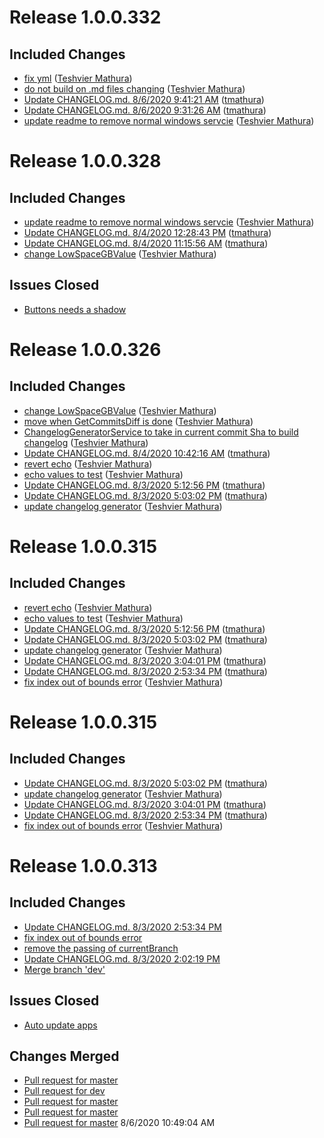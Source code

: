 # Release 1.0.0.332

## Included Changes
 - [fix yml](https://github.com/tmathura/Spacearr/commit/292e4a4521929b93c74411519122e8ad35322592) ([Teshvier Mathura](https://github.com/tmathura))
 - [do not build on .md files changing](https://github.com/tmathura/Spacearr/commit/e44ed21097642224435cabf9f3524811cbb483c6) ([Teshvier Mathura](https://github.com/tmathura))
 - [Update CHANGELOG.md. 8/6/2020 9:41:21 AM](https://github.com/tmathura/Spacearr/commit/58989ea1f89621e56378cd3b77e2e5e9161ec7a5) ([tmathura](https://github.com/tmathura))
 - [Update CHANGELOG.md. 8/6/2020 9:31:26 AM](https://github.com/tmathura/Spacearr/commit/fac9bf1002469de67b06831b3e0ed5c66ee5ee38) ([tmathura](https://github.com/tmathura))
 - [update readme to remove normal windows servcie](https://github.com/tmathura/Spacearr/commit/b4300762235358c0502fc7306c8304348cc3c21a) ([Teshvier Mathura](https://github.com/tmathura))


# Release 1.0.0.328

## Included Changes
 - [update readme to remove normal windows servcie](https://github.com/tmathura/Spacearr/commit/b4300762235358c0502fc7306c8304348cc3c21a) ([Teshvier Mathura](https://github.com/tmathura))
 - [Update CHANGELOG.md. 8/4/2020 12:28:43 PM](https://github.com/tmathura/Spacearr/commit/26f8f3ec404b667a68cb0e1076402344c2e59324) ([tmathura](https://github.com/tmathura))
 - [Update CHANGELOG.md. 8/4/2020 11:15:56 AM](https://github.com/tmathura/Spacearr/commit/735359d0c036053f269a79564ce2a4dd98a25902) ([tmathura](https://github.com/tmathura))
 - [change LowSpaceGBValue](https://github.com/tmathura/Spacearr/commit/9eb133e3b98ade9e1c7412287ccabde3d42402cb) ([Teshvier Mathura](https://github.com/tmathura))

## Issues Closed
 - [Buttons needs a shadow](https://github.com/tmathura/Spacearr/issues/32)

# Release 1.0.0.326

## Included Changes
 - [change LowSpaceGBValue](https://github.com/tmathura/Spacearr/commit/9eb133e3b98ade9e1c7412287ccabde3d42402cb) ([Teshvier Mathura](https://github.com/tmathura))
 - [move when GetCommitsDiff is done](https://github.com/tmathura/Spacearr/commit/9454d5c084a689aa134f1b819996db95c5b04535) ([Teshvier Mathura](https://github.com/tmathura))
 - [ChangelogGeneratorService to take in current commit Sha to build changelog](https://github.com/tmathura/Spacearr/commit/704f3eb10669e79c78f2578f9948cfbaa58a51c3) ([Teshvier Mathura](https://github.com/tmathura))
 - [Update CHANGELOG.md. 8/4/2020 10:42:16 AM](https://github.com/tmathura/Spacearr/commit/b01355bcd5daa707e3567ab2fc630240aaf8ddab) ([tmathura](https://github.com/tmathura))
 - [revert echo](https://github.com/tmathura/Spacearr/commit/0a86d747a21a7c5122575797b6f633739d28549d) ([Teshvier Mathura](https://github.com/tmathura))
 - [echo values to test](https://github.com/tmathura/Spacearr/commit/ff7aa194a134e1afbf7ab68d88cacf264301118b) ([Teshvier Mathura](https://github.com/tmathura))
 - [Update CHANGELOG.md. 8/3/2020 5:12:56 PM](https://github.com/tmathura/Spacearr/commit/767cf8be237217b2272ec91ef0aed7b8136a9a90) ([tmathura](https://github.com/tmathura))
 - [Update CHANGELOG.md. 8/3/2020 5:03:02 PM](https://github.com/tmathura/Spacearr/commit/bbfdad1e15b880a6cf71eece33c4daeb7ad8fef6) ([tmathura](https://github.com/tmathura))
 - [update changelog generator](https://github.com/tmathura/Spacearr/commit/9c64efd60e13dd36b6e2b82a118090621f6209a8) ([Teshvier Mathura](https://github.com/tmathura))

# Release 1.0.0.315

## Included Changes
 - [revert echo](https://github.com/tmathura/Spacearr/commit/0a86d747a21a7c5122575797b6f633739d28549d) ([Teshvier Mathura](https://github.com/tmathura))
 - [echo values to test](https://github.com/tmathura/Spacearr/commit/ff7aa194a134e1afbf7ab68d88cacf264301118b) ([Teshvier Mathura](https://github.com/tmathura))
 - [Update CHANGELOG.md. 8/3/2020 5:12:56 PM](https://github.com/tmathura/Spacearr/commit/767cf8be237217b2272ec91ef0aed7b8136a9a90) ([tmathura](https://github.com/tmathura))
 - [Update CHANGELOG.md. 8/3/2020 5:03:02 PM](https://github.com/tmathura/Spacearr/commit/bbfdad1e15b880a6cf71eece33c4daeb7ad8fef6) ([tmathura](https://github.com/tmathura))
 - [update changelog generator](https://github.com/tmathura/Spacearr/commit/9c64efd60e13dd36b6e2b82a118090621f6209a8) ([Teshvier Mathura](https://github.com/tmathura))
 - [Update CHANGELOG.md. 8/3/2020 3:04:01 PM](https://github.com/tmathura/Spacearr/commit/68d574b51df3a63f937ef4a67d0ba23cbb2a6890) ([tmathura](https://github.com/tmathura))
 - [Update CHANGELOG.md. 8/3/2020 2:53:34 PM](https://github.com/tmathura/Spacearr/commit/d0c924ee601393e33db10895bbe42fed7c43b51d) ([tmathura](https://github.com/tmathura))
 - [fix index out of bounds error](https://github.com/tmathura/Spacearr/commit/27b9b3c00ed4ee015797a1a1457e83167386e01c) ([Teshvier Mathura](https://github.com/tmathura))

# Release 1.0.0.315

## Included Changes
 - [Update CHANGELOG.md. 8/3/2020 5:03:02 PM](https://github.com/tmathura/Spacearr/commit/bbfdad1e15b880a6cf71eece33c4daeb7ad8fef6) ([tmathura](https://github.com/tmathura))
 - [update changelog generator](https://github.com/tmathura/Spacearr/commit/9c64efd60e13dd36b6e2b82a118090621f6209a8) ([Teshvier Mathura](https://github.com/tmathura))
 - [Update CHANGELOG.md. 8/3/2020 3:04:01 PM](https://github.com/tmathura/Spacearr/commit/68d574b51df3a63f937ef4a67d0ba23cbb2a6890) ([tmathura](https://github.com/tmathura))
 - [Update CHANGELOG.md. 8/3/2020 2:53:34 PM](https://github.com/tmathura/Spacearr/commit/d0c924ee601393e33db10895bbe42fed7c43b51d) ([tmathura](https://github.com/tmathura))
 - [fix index out of bounds error](https://github.com/tmathura/Spacearr/commit/27b9b3c00ed4ee015797a1a1457e83167386e01c) ([Teshvier Mathura](https://github.com/tmathura))

# Release 1.0.0.313

## Included Changes
 - [Update CHANGELOG.md. 8/3/2020 2:53:34 PM](https://api.github.com/repos/tmathura/Spacearr/git/commits/d0c924ee601393e33db10895bbe42fed7c43b51d)
 - [fix index out of bounds error](https://api.github.com/repos/tmathura/Spacearr/git/commits/27b9b3c00ed4ee015797a1a1457e83167386e01c)
 - [remove the passing of currentBranch](https://api.github.com/repos/tmathura/Spacearr/git/commits/f27e1ba62dde07b65423a7ba9e8b88f9d6707201)
 - [Update CHANGELOG.md. 8/3/2020 2:02:19 PM](https://api.github.com/repos/tmathura/Spacearr/git/commits/6b3b41bf913cb2a46a3af94c03ac0b2e7777cde7)
 - [Merge branch 'dev'](https://api.github.com/repos/tmathura/Spacearr/git/commits/01c8c7b2914af47e11294200af3826364de29994)

## Issues Closed
 - [Auto update apps](https://github.com/tmathura/Spacearr/issues/25)

## Changes Merged
 - [Pull request for master](https://github.com/tmathura/Spacearr/pull/31)
 - [Pull request for dev](https://github.com/tmathura/Spacearr/pull/30)
 - [Pull request for master](https://github.com/tmathura/Spacearr/pull/29)
 - [Pull request for master](https://github.com/tmathura/Spacearr/pull/28)
 - [Pull request for master](https://github.com/tmathura/Spacearr/pull/27)
8/6/2020 10:49:04 AM